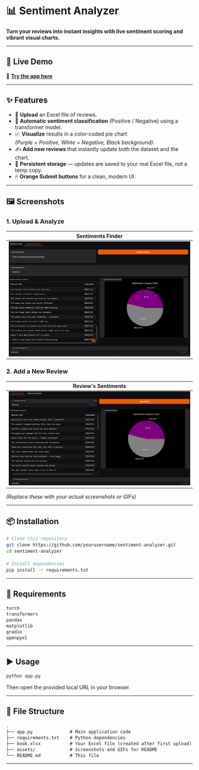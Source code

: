 # 📊 Sentiment Analyzer

**Turn your reviews into instant insights with live sentiment scoring and vibrant visual charts.**

---

## 🚀 Live Demo
🔗 **[Try the app here](https://huggingface.co/spaces/liljujutsu/Semantic_Analyzer)**

---

## ✨ Features
- 📂 **Upload** an Excel file of reviews.
- 🤖 **Automatic sentiment classification** (Positive / Negative) using a transformer model.
- 📈 **Visualize** results in a color‑coded pie chart  
  *(Purple = Positive, White = Negative, Black background)*.
- ✍ **Add new reviews** that instantly update both the dataset and the chart.
- 💾 **Persistent storage** — updates are saved to your real Excel file, not a temp copy.
- 🖱 **Orange Submit buttons** for a clean, modern UI.

---

## 🖼 Screenshots

### **1. Upload & Analyze**
| Sentiments Finder |
|--------------|
| ![Sentiments Finder](https://raw.githubusercontent.com/khushalpapnai/GEN-AI/e758c0dbe342562ea91ac30aa8be8dd63f8f7305/Sentiment%20Analyzer/asset/Review.png) |

### **2. Add a New Review**
| Review's Sentiments |
|--------------|
| ![Review's Sentiments](https://raw.githubusercontent.com/khushalpapnai/GEN-AI/e758c0dbe342562ea91ac30aa8be8dd63f8f7305/Sentiment%20Analyzer/asset/image.png) | 

*(Replace these with your actual screenshots or GIFs)*

---

## 📦 Installation

```bash
# Clone this repository
git clone https://github.com/yourusername/sentiment-analyzer.git
cd sentiment-analyzer

# Install dependencies
pip install -r requirements.txt
```

---

## 📄 Requirements
```
torch
transformers
pandas
matplotlib
gradio
openpyxl
```

---

## ▶ Usage

```bash
python app.py
```

Then open the provided local URL in your browser.

---

## 📂 File Structure
```
.
├── app.py              # Main application code
├── requirements.txt    # Python dependencies
├── book.xlsx           # Your Excel file (created after first upload)
├── assets/             # Screenshots and GIFs for README
└── README.md           # This file
```

---

